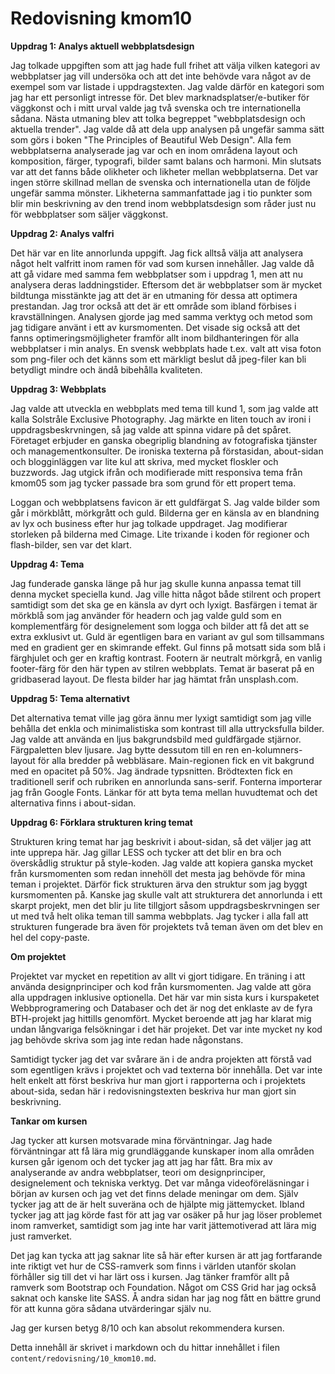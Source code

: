 ---
---
Redovisning kmom10
=========================

**Uppdrag 1: Analys aktuell webbplatsdesign**

Jag tolkade uppgiften som att jag hade full frihet att välja vilken kategori av webbplatser jag vill undersöka och att det inte behövde vara något av de exempel som var listade i uppdragstexten. Jag valde därför en kategori som jag har ett personligt intresse för. Det blev marknadsplatser/e-butiker för väggkonst och i mitt urval valde jag två svenska och tre internationella sådana. Nästa utmaning blev att tolka begreppet "webbplatsdesign och aktuella trender". Jag valde då att dela upp analysen på ungefär samma sätt som görs i boken "The Principles of Beautiful Web Design". Alla fem webbplatserna analyserade jag var och en inom områdena layout och komposition, färger, typografi, bilder samt balans och harmoni. Min slutsats var att det fanns både olikheter och likheter mellan webbplatserna. Det var ingen större skillnad mellan de svenska och internationella utan de följde ungefär samma mönster. Likheterna sammanfattade jag i tio punkter som blir min beskrivning av den trend inom webbplatsdesign som råder just nu för webbplatser som säljer väggkonst.

**Uppdrag 2: Analys valfri**

Det här var en lite annorlunda uppgift. Jag fick alltså välja att analysera något helt valfritt inom ramen för vad som kursen innehåller. Jag valde då att gå vidare med samma fem webbplatser som i uppdrag 1, men att nu analysera deras laddningstider. Eftersom det är webbplatser som är mycket bildtunga misstänkte jag att det är en utmaning för dessa att optimera prestandan. Jag tror också att det är ett område som ibland förbises i kravställningen. Analysen gjorde jag med samma verktyg och metod som jag tidigare använt i ett av kursmomenten. Det visade sig också att det fanns optimeringsmöjligheter framför allt inom bildhanteringen för alla webbplatser i min analys. En svensk webbplats hade t.ex. valt att visa foton som png-filer och det känns som ett märkligt beslut då jpeg-filer kan bli betydligt mindre och ändå bibehålla kvaliteten.

**Uppdrag 3: Webbplats**

Jag valde att utveckla en webbplats med tema till kund 1, som jag valde att kalla Solstråle Exclusive Photography. Jag märkte en liten touch av ironi i uppdragsbeskrvningen, så jag valde att spinna vidare på det spåret. Företaget erbjuder en ganska obegriplig blandning av fotografiska tjänster och managementkonsulter. De ironiska texterna på förstasidan, about-sidan och blogginläggen var lite kul att skriva, med mycket floskler och buzzwords. Jag utgick ifrån och modifierade mitt responsiva tema från kmom05 som jag tycker passade bra som grund för ett propert tema.

Loggan och webbplatsens favicon är ett guldfärgat S. Jag valde bilder som går i mörkblått, mörkgrått och guld. Bilderna ger en känsla av en blandning av lyx och business efter hur jag tolkade uppdraget. Jag modifierar storleken på bilderna med Cimage. Lite trixande i koden för regioner och flash-bilder, sen var det klart.

**Uppdrag 4: Tema**

Jag funderade ganska länge på hur jag skulle kunna anpassa temat till denna mycket speciella kund. Jag ville hitta något både stilrent och propert samtidigt som det ska ge en känsla av dyrt och lyxigt. Basfärgen i temat är mörkblå som jag använder för headern och jag valde guld som en komplementfärg för designelement som logga och bilder att få det att se extra exklusivt ut. Guld är egentligen bara en variant av gul som tillsammans med en gradient ger en skimrande effekt. Gul finns på motsatt sida som blå i färghjulet och ger en kraftig kontrast. Footern är neutralt mörkgrå, en vanlig footer-färg för den här typen av stilren webbplats. Temat är baserat på en gridbaserad layout. De flesta bilder har jag hämtat från unsplash.com.

**Uppdrag 5: Tema alternativt**

Det alternativa temat ville jag göra ännu mer lyxigt samtidigt som jag ville behålla det enkla och minimalistiska som kontrast till alla uttrycksfulla bilder. Jag valde att använda en ljus bakgrundsbild med guldfärgade stjärnor. Färgpaletten blev ljusare. Jag bytte dessutom till en ren en-kolumners-layout för alla bredder på webbläsare. Main-regionen fick en vit bakgrund med en opacitet på 50%. Jag ändrade typsnitten. Brödtexten fick en traditionell serif och rubriken en annorlunda sans-serif. Fonterna importerar jag från Google Fonts. Länkar för att byta tema mellan huvudtemat och det alternativa finns i about-sidan.

**Uppdrag 6: Förklara strukturen kring temat**

Strukturen kring temat har jag beskrivit i about-sidan, så det väljer jag att inte upprepa här. Jag gillar LESS och tycker att det blir en bra och överskådlig struktur på style-koden. Jag valde att kopiera ganska mycket från kursmomenten som redan innehöll det mesta jag behövde för mina teman i projektet. Därför fick strukturen ärva den struktur som jag byggt kursmomenten på. Kanske jag skulle valt att strukturera det annorlunda i ett skarpt projekt, men det blir ju lite tillgjort såsom uppdragsbeskrvningen ser ut med två helt olika teman till samma webbplats. Jag tycker i alla fall att strukturen fungerade bra även för projektets två teman även om det blev en hel del copy-paste.

**Om projektet**

Projektet var mycket en repetition av allt vi gjort tidigare. En träning i att använda designprinciper och kod från kursmomenten. Jag valde att göra alla uppdragen inklusive optionella. Det här var min sista kurs i kurspaketet Webbprogramering och Databaser och det är nog det enklaste av de fyra BTH-projekt jag hittills genomfört. Mycket beroende att jag har klarat mig undan långvariga felsökningar i det här projeket. Det var inte mycket ny kod jag behövde skriva som jag inte redan hade någonstans.

Samtidigt tycker jag det var svårare än i de andra projekten att förstå vad som egentligen krävs i projektet och vad texterna bör innehålla. Det var inte helt enkelt att först beskriva hur man gjort i rapporterna och i projektets about-sida, sedan här i redovisningstexten beskriva hur man gjort sin beskrivning.

**Tankar om kursen**

Jag tycker att kursen motsvarade mina förväntningar. Jag hade förväntningar att få lära mig grundläggande kunskaper inom alla områden kursen går igenom och det tycker jag att jag har fått. Bra mix av analyserande av andra webbplatser, teori om designprinciper, designelement och tekniska verktyg. Det var många videoföreläsningar i början av kursen och jag vet det finns delade meningar om dem. Själv tycker jag att de är helt suveräna och de hjälpte mig jättemycket. Ibland tycker jag att jag körde fast för att jag var osäker på hur jag löser problemet inom ramverket, samtidigt som jag inte har varit jättemotiverad att lära mig just ramverket.

Det jag kan tycka att jag saknar lite så här efter kursen är att jag fortfarande inte riktigt vet hur de CSS-ramverk som finns i världen utanför skolan förhåller sig till det vi har lärt oss i kursen. Jag tänker framför allt på ramverk som Bootstrap och Foundation. Något om CSS Grid har jag också saknat och kanske lite SASS. Å andra sidan har jag nog fått en bättre grund för att kunna göra sådana utvärderingar själv nu.

Jag ger kursen betyg 8/10 och kan absolut rekommendera kursen.


Detta innehåll är skrivet i markdown och du hittar innehållet i filen `content/redovisning/10_kmom10.md`.
